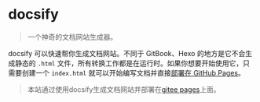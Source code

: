 <!--
    @title: 文档首页
    @location: docs/README.md
-->

# docsify


> 一个神奇的文档网站生成器。

docsify 可以快速帮你生成文档网站。不同于 GitBook、Hexo 的地方是它不会生成静态的 `.html` 文件，所有转换工作都是在运行时。如果你想要开始使用它，只需要创建一个 `index.html` 就可以开始编写文档并直接[部署在 GitHub Pages](https://docsify.js.org/#/zh-cn/deploy)。

> 本站通过使用docsify生成文档网站并部署在[gitee pages](https://gitee.com/vleity/blog/tree/master/docs/)上面。

